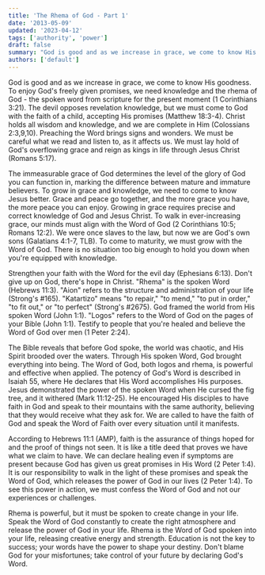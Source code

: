 ```yaml
---
title: 'The Rhema of God - Part 1'
date: '2013-05-09'
updated: '2023-04-12'
tags: ['authority', 'power']
draft: false
summary: "God is good and as we increase in grace, we come to know His goodness. To enjoy God's freely given promises, we need knowledge and the rhema of God - the spoken word from scripture for the present moment (1 Corinthians 3:21)."
authors: ['default']
---
```


God is good and as we increase in grace, we come to know His goodness. To enjoy God's freely given promises, we need knowledge and the rhema of God - the spoken word from scripture for the present moment (1 Corinthians 3:21). The devil opposes revelation knowledge, but we must come to God with the faith of a child, accepting His promises (Matthew 18:3-4). Christ holds all wisdom and knowledge, and we are complete in Him (Colossians 2:3,9,10). Preaching the Word brings signs and wonders. We must be careful what we read and listen to, as it affects us. We must lay hold of God's overflowing grace and reign as kings in life through Jesus Christ (Romans 5:17).

The immeasurable grace of God determines the level of the glory of God you can function in, marking the difference between mature and immature believers. To grow in grace and knowledge, we need to come to know Jesus better. Grace and peace go together, and the more grace you have, the more peace you can enjoy. Growing in grace requires precise and correct knowledge of God and Jesus Christ. To walk in ever-increasing grace, our minds must align with the Word of God (2 Corinthians 10:5; Romans 12:2). We were once slaves to the law, but now we are God's own sons (Galatians 4:1-7, TLB). To come to maturity, we must grow with the Word of God. There is no situation too big enough to hold you down when you're equipped with knowledge.

Strengthen your faith with the Word for the evil day (Ephesians 6:13). Don't give up on God, there's hope in Christ. "Rhema" is the spoken Word (Hebrews 11:3). "Aion" refers to the structure and administration of your life (Strong's #165). "Katartizo" means "to repair," "to mend," "to put in order," "to fit out," or "to perfect" (Strong's #2675). God framed the world from His spoken Word (John 1:1). "Logos" refers to the Word of God on the pages of your Bible (John 1:1). Testify to people that you're healed and believe the Word of God over men (1 Peter 2:24).

The Bible reveals that before God spoke, the world was chaotic, and His Spirit brooded over the waters. Through His spoken Word, God brought everything into being. The Word of God, both logos and rhema, is powerful and effective when applied. The potency of God's Word is described in Isaiah 55, where He declares that His Word accomplishes His purposes. Jesus demonstrated the power of the spoken Word when He cursed the fig tree, and it withered (Mark 11:12-25). He encouraged His disciples to have faith in God and speak to their mountains with the same authority, believing that they would receive what they ask for. We are called to have the faith of God and speak the Word of Faith over every situation until it manifests.

According to Hebrews 11:1 (AMP), faith is the assurance of things hoped for and the proof of things not seen. It is like a title deed that proves we have what we claim to have. We can declare healing even if symptoms are present because God has given us great promises in His Word (2 Peter 1:4). It is our responsibility to walk in the light of these promises and speak the Word of God, which releases the power of God in our lives (2 Peter 1:4). To see this power in action, we must confess the Word of God and not our experiences or challenges.

Rhema is powerful, but it must be spoken to create change in your life. Speak the Word of God constantly to create the right atmosphere and release the power of God in your life. Rhema is the Word of God spoken into your life, releasing creative energy and strength. Education is not the key to success; your words have the power to shape your destiny. Don't blame God for your misfortunes; take control of your future by declaring God's Word.
